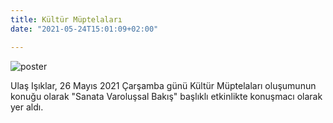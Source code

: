 ```yaml
---
title: Kültür Müptelaları
date: "2021-05-24T15:01:09+02:00"

---
```

![poster](/images/kultur.jpeg)

Ulaş Işıklar, 26 Mayıs 2021 Çarşamba günü Kültür Müptelaları oluşumunun konuğu olarak "Sanata Varoluşsal Bakış" başlıklı etkinlikte konuşmacı olarak yer aldı.
